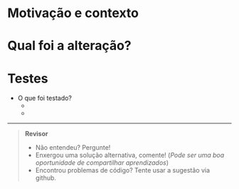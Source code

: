 
Motivação e contexto
================================================================================
<!--
Explique o porque este pull-request foi aberto, qual problema ele resolve.
Esta explicação deve incluir informações suficientes para uma pessoa sem contexto poder entender.
-->



Qual foi a alteração?
================================================================================
<!-- Explique como e qual correção foi aplicada -->



Testes
================================================================================
<!-- Informe quais tipos de teste foi realizado-->
* O que foi testado? 
  - <!-- coloque o teste aqui-->
  - <!-- coloque o teste aqui-->
    
<!--   Checklist comentado 
Checklist:
================================================================================
- [ ] Minha mudança requer uma mudança na documentação.
  - [ ] Já atualizei a documentação de acordo.
  - [ ] Já procurei e atualizei documentações externas.
- [ ] Este PR requer tradução.
  - [ ] Tradução está completa.
-->

--------------------------------------------------------------------------------
> **Revisor**
> - Não entendeu? Pergunte!
> - Enxergou uma solução alternativa, comente! (_Pode ser uma boa oportunidade de compartilhar aprendizados_)
> - Encontrou problemas de código? Tente usar a sugestão via github.
